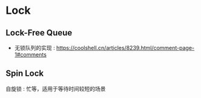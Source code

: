 # Lock

## Lock-Free Queue

- 无锁队列的实现 : https://coolshell.cn/articles/8239.html/comment-page-1#comments

## Spin Lock

自旋锁 : 忙等，适用于等待时间较短的场景
